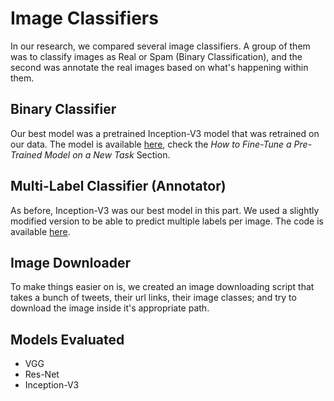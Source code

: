 # Image Classifiers
In our research, we compared several image classifiers. A group of them was to classify images as Real or Spam (Binary Classification), and the second was annotate the real images based on what's happening within them.

## Binary Classifier
Our best model was a pretrained Inception-V3 model that was retrained on our data. The model is available [here](https://github.com/tensorflow/models/tree/master/research/inception), check the *How to Fine-Tune a Pre-Trained Model on a New Task* Section.

## Multi-Label Classifier (Annotator)
As before, Inception-V3 was our best model in this part. We used a slightly modified version to be able to predict multiple labels per image. The code is available [here](https://github.com/BartyzalRadek/Multi-label-Inception-net).


## Image Downloader
To make things easier on is, we created an image downloading script that takes a bunch of tweets, their url links, their image classes; and try to download the image inside it's appropriate path.

## Models Evaluated

- VGG
- Res-Net
- Inception-V3